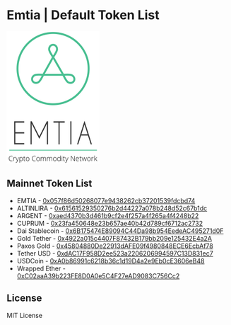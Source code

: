 # Emtia | Default Token List

[![](https://raw.githubusercontent.com/Emtia/default-token-list/main/img/emtia-logo-full.png)](https://emtia.network "Emtia | Crypto Commodity Network")

## Mainnet Token List

- EMTIA - [0x057f86d50268077e9438262cb37201539fdcbd74](https://etherscan.io/token/0x057f86d50268077e9438262cb37201539fdcbd74)
- ALTINLIRA - [0x61561529350276b2d44227a078b248d52c67b1dc](https://etherscan.io/token/0x61561529350276b2d44227a078b248d52c67b1dc)
- ARGENT - [0xaed4370b3d461b9cf2e4f257a4f265a4f4248b22](https://etherscan.io/token/0xaed4370b3d461b9cf2e4f257a4f265a4f4248b22)
- CUPRUM - [0x23fa450648e23b657ae40b42d789cf6712ac2732](https://etherscan.io/token/0x23fa450648e23b657ae40b42d789cf6712ac2732)
- Dai Stablecoin - [0x6B175474E89094C44Da98b954EedeAC495271d0F](https://etherscan.io/token/0x6B175474E89094C44Da98b954EedeAC495271d0F)
- Gold Tether - [0x4922a015c4407F87432B179bb209e125432E4a2A](https://etherscan.io/token/0x4922a015c4407F87432B179bb209e125432E4a2A)
- Paxos Gold - [0x45804880De22913dAFE09f4980848ECE6EcbAf78](https://etherscan.io/token/0x45804880De22913dAFE09f4980848ECE6EcbAf78)
- Tether USD - [0xdAC17F958D2ee523a2206206994597C13D831ec7](https://etherscan.io/token/0xdAC17F958D2ee523a2206206994597C13D831ec7)
- USDCoin - [0xA0b86991c6218b36c1d19D4a2e9Eb0cE3606eB48](https://etherscan.io/token/0xA0b86991c6218b36c1d19D4a2e9Eb0cE3606eB48)
- Wrapped Ether - [0xC02aaA39b223FE8D0A0e5C4F27eAD9083C756Cc2](https://etherscan.io/token/0xC02aaA39b223FE8D0A0e5C4F27eAD9083C756Cc2)

## License

MIT License
